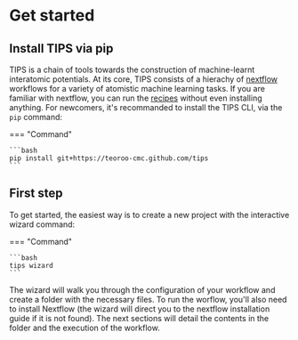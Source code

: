 # Get started

## Install TIPS via pip

TIPS is a chain of tools towards the construction of machine-learnt interatomic
potentials. At its core, TIPS consists of a hierachy of [nextflow]() workflows
for a variety of atomistic machine learning tasks. If you are familiar with
nextflow, you can run the [recipes]() without even installing anything. For
newcomers, it's recommanded to install the TIPS CLI, via the `pip` command:

=== "Command"

    ```bash
    pip install git+https://teoroo-cmc.github.com/tips
    ```

## First step

To get started, the easiest way is to create a new project with the
interactive wizard command:

=== "Command"

    ```bash
    tips wizard
    ```

The wizard will walk you through the configuration of your workflow and create a
folder with the necessary files. To run the worflow, you'll also need to install
Nextflow (the wizard will direct you to the nextflow installation guide if it is
not found). The next sections will detail the contents in the folder and the
execution of the workflow.
